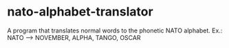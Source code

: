 # nato-alphabet-translator
A program that translates normal words to the phonetic NATO alphabet.
Ex.: NATO --> NOVEMBER, ALPHA, TANGO, OSCAR

